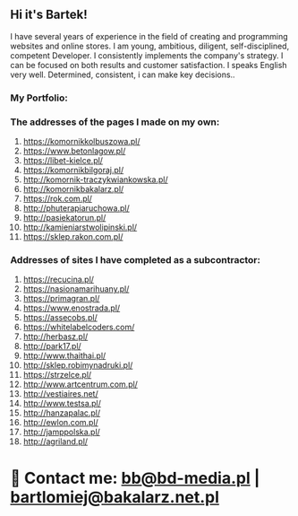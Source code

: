 ## Hi it's Bartek!

I have several years of experience in the field of creating and programming websites and online stores. I am  young, ambitious, diligent, self-disciplined, competent Developer. I consistently implements the company's strategy. I can be focused on both results and customer satisfaction. I speaks English very well. Determined, consistent, i can make key decisions..

### My Portfolio: 

### The addresses of the pages I made on my own:
 
1.	https://komornikkolbuszowa.pl/ 
2.	https://www.betonlagow.pl/ 
3.	https://libet-kielce.pl/ 
4.	https://komornikbilgoraj.pl/ 
5.	http://komornik-traczykwiankowska.pl/ 
6.	http://komornikbakalarz.pl/ 
7.	https://rok.com.pl/
8.	http://phuterapiaruchowa.pl/
9.	http://pasiekatorun.pl/ 
10.	http://kamieniarstwolipinski.pl/ 
11.	https://sklep.rakon.com.pl/


### Addresses of sites I have completed as a subcontractor:
1.	https://recucina.pl/
2.	https://nasionamarihuany.pl/
3.	https://primagran.pl/
4.	https://www.enostrada.pl/
5.	https://assecobs.pl/ 
6.	https://whitelabelcoders.com/ 
7.	http://herbasz.pl/ 
8.	http://park17.pl/ 
9.	http://www.thaithai.pl/ 
10.	http://sklep.robimynadruki.pl/ 
11.	https://strzelce.pl/ 
12.	http://www.artcentrum.com.pl/ 
13.	http://vestiaires.net/ 
14.	http://www.testsa.pl/ 
15.	http://hanzapalac.pl/ 
16.	http://ewlon.com.pl/ 
17.	http://jamppolska.pl/ 
18.	http://agriland.pl/ 


# 💬 Contact me: bb@bd-media.pl | bartlomiej@bakalarz.net.pl
<!--
**bartec91/bartec91** is a ✨ _special_ ✨ repository because its `README.md` (this file) appears on your GitHub profile.

Here are some ideas to get you started:

- 🔭 I’m currently working on ...
- 🌱 I’m currently learning ...
- 👯 I’m looking to collaborate on ...
- 🤔 I’m looking for help with ...
- 💬 Ask me about ...
- 📫 How to reach me: ...
- 😄 Pronouns: ...
- ⚡ Fun fact: ...
-->
